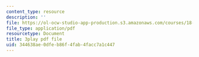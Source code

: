 ```yaml
---
content_type: resource
description: ''
file: https://ol-ocw-studio-app-production.s3.amazonaws.com/courses/18-01sc-single-variable-calculus-fall-2010/344638ae0dfeb86f4fab4facc7a1c447_MK_0QHbUnIA.pdf
file_type: application/pdf
resourcetype: Document
title: 3play pdf file
uid: 344638ae-0dfe-b86f-4fab-4facc7a1c447
---
```

